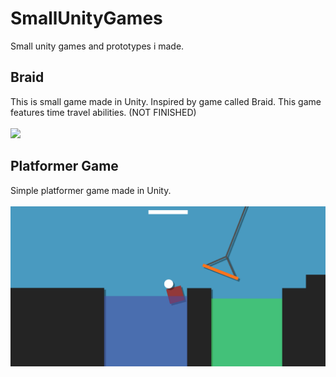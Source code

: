 # SmallUnityGames
Small unity games and prototypes i made.

## Braid
This is small game made in Unity. Inspired by game called Braid. This game features time travel abilities. (NOT FINISHED)\
\
![](Braid.gif)

## Platformer Game
Simple platformer game made in Unity.\
\
![](platformer.png)

